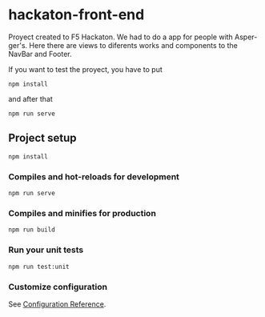 # hackaton-front-end

Proyect created to F5 Hackaton. We had to do a app for people with Asper-ger's. 
Here there are views to diferents works and components to the NavBar and Footer.

If you want to test the proyect, you have to put

```npm install```

and after that 

```npm run serve```

## Project setup
```
npm install
```

### Compiles and hot-reloads for development
```
npm run serve
```

### Compiles and minifies for production
```
npm run build
```

### Run your unit tests
```
npm run test:unit
```

### Customize configuration
See [Configuration Reference](https://cli.vuejs.org/config/).

